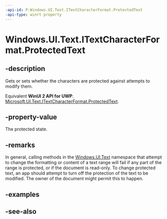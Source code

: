 ```yaml
---
-api-id: P:Windows.UI.Text.ITextCharacterFormat.ProtectedText
-api-type: winrt property
---
```


<!-- Property syntax
public Windows.UI.Text.FormatEffect ProtectedText { get;  set; }
-->

# Windows.UI.Text.ITextCharacterFormat.ProtectedText

## -description
Gets or sets whether the characters are protected against attempts to modify them.

Equivalent **WinUI 2 API for UWP**: [Microsoft.UI.Text.ITextCharacterFormat.ProtectedText](/windows/winui/api/microsoft.ui.text.itextcharacterformat.protectedtext).

## -property-value
The protected state.

## -remarks
In general, calling methods in the [Windows.UI.Text](windows_ui_text.md) namespace that attempt to change the formatting or content of a text range will fail if any part of the range is protected, or if the document is read-only. To change protected text, an app should attempt to turn off the protection of the text to be modified. The owner of the document might permit this to happen.

## -examples

## -see-also
